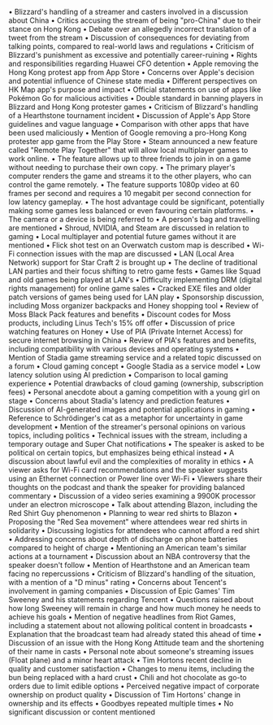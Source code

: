 • Blizzard's handling of a streamer and casters involved in a discussion about China
• Critics accusing the stream of being "pro-China" due to their stance on Hong Kong
• Debate over an allegedly incorrect translation of a tweet from the stream
• Discussion of consequences for deviating from talking points, compared to real-world laws and regulations
• Criticism of Blizzard's punishment as excessive and potentially career-ruining
• Rights and responsibilities regarding Huawei CFO detention
• Apple removing the Hong Kong protest app from App Store
• Concerns over Apple's decision and potential influence of Chinese state media
• Different perspectives on HK Map app's purpose and impact
• Official statements on use of apps like Pokémon Go for malicious activities
• Double standard in banning players in Blizzard and Hong Kong protester games
• Criticism of Blizzard's handling of a Hearthstone tournament incident
• Discussion of Apple's App Store guidelines and vague language
• Comparison with other apps that have been used maliciously
• Mention of Google removing a pro-Hong Kong protester app game from the Play Store
• Steam announced a new feature called "Remote Play Together" that will allow local multiplayer games to work online.
• The feature allows up to three friends to join in on a game without needing to purchase their own copy.
• The primary player's computer renders the game and streams it to the other players, who can control the game remotely.
• The feature supports 1080p video at 60 frames per second and requires a 10 megabit per second connection for low latency gameplay.
• The host advantage could be significant, potentially making some games less balanced or even favouring certain platforms.
• The camera or a device is being referred to
• A person's bag and travelling are mentioned
• Shroud, NVIDIA, and Steam are discussed in relation to gaming
• Local multiplayer and potential future games without it are mentioned
• Flick shot test on an Overwatch custom map is described
• Wi-Fi connection issues with the map are discussed
• LAN (Local Area Network) support for Star Craft 2 is brought up
• The decline of traditional LAN parties and their focus shifting to retro game fests
• Games like Squad and old games being played at LAN's
• Difficulty implementing DRM (digital rights management) for online game sales
• Cracked EXE files and older patch versions of games being used for LAN play
• Sponsorship discussion, including Moss organizer backpacks and Honey shopping tool
• Review of Moss Black Pack features and benefits
• Discount codes for Moss products, including Linus Tech's 15% off offer
• Discussion of price watching features on Honey
• Use of PIA (Private Internet Access) for secure internet browsing in China
• Review of PIA's features and benefits, including compatibility with various devices and operating systems
• Mention of Stadia game streaming service and a related topic discussed on a forum
• Cloud gaming concept
• Google Stadia as a service model
• Low latency solution using AI prediction
• Comparison to local gaming experience
• Potential drawbacks of cloud gaming (ownership, subscription fees)
• Personal anecdote about a gaming competition with a young girl on stage
• Concerns about Stadia's latency and prediction features
• Discussion of AI-generated images and potential applications in gaming
• Reference to Schrödinger's cat as a metaphor for uncertainty in game development
• Mention of the streamer's personal opinions on various topics, including politics
• Technical issues with the stream, including a temporary outage and Super Chat notifications
• The speaker is asked to be political on certain topics, but emphasizes being ethical instead
• A discussion about lawful evil and the complexities of morality in ethics
• A viewer asks for Wi-Fi card recommendations and the speaker suggests using an Ethernet connection or Power line over Wi-Fi
• Viewers share their thoughts on the podcast and thank the speaker for providing balanced commentary
• Discussion of a video series examining a 9900K processor under an electron microscope
• Talk about attending Blazon, including the Red Shirt Guy phenomenon
• Planning to wear red shirts to Blazon
• Proposing the "Red Sea movement" where attendees wear red shirts in solidarity
• Discussing logistics for attendees who cannot afford a red shirt
• Addressing concerns about depth of discharge on phone batteries compared to height of charge
• Mentioning an American team's similar actions at a tournament
• Discussion about an NBA controversy that the speaker doesn't follow
• Mention of Hearthstone and an American team facing no repercussions
• Criticism of Blizzard's handling of the situation, with a mention of a "D minus" rating
• Concerns about Tencent's involvement in gaming companies
• Discussion of Epic Games' Tim Sweeney and his statements regarding Tencent
• Questions raised about how long Sweeney will remain in charge and how much money he needs to achieve his goals
• Mention of negative headlines from Riot Games, including a statement about not allowing political content in broadcasts
• Explanation that the broadcast team had already stated this ahead of time
• Discussion of an issue with the Hong Kong Attitude team and the shortening of their name in casts
• Personal note about someone's streaming issues (Float plane) and a minor heart attack
• Tim Hortons recent decline in quality and customer satisfaction
• Changes to menu items, including the bun being replaced with a hard crust
• Chili and hot chocolate as go-to orders due to limit edible options
• Perceived negative impact of corporate ownership on product quality
• Discussion of Tim Hortons' change in ownership and its effects
• Goodbyes repeated multiple times 
• No significant discussion or content mentioned